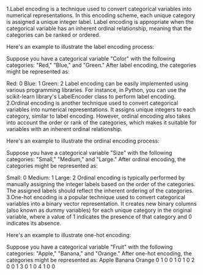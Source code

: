 1.Label encoding is a technique used to convert categorical variables into numerical representations. In this encoding scheme, each unique category is assigned a unique integer label. Label encoding is appropriate when the categorical variable has an inherent ordinal relationship, meaning that the categories can be ranked or ordered.

Here's an example to illustrate the label encoding process:

Suppose you have a categorical variable "Color" with the following categories: "Red," "Blue," and "Green." After label encoding, the categories might be represented as:

Red: 0
Blue: 1
Green: 2
Label encoding can be easily implemented using various programming libraries. For instance, in Python, you can use the scikit-learn library's LabelEncoder class to perform label encoding.
2.Ordinal encoding is another technique used to convert categorical variables into numerical representations. It assigns unique integers to each category, similar to label encoding. However, ordinal encoding also takes into account the order or rank of the categories, which makes it suitable for variables with an inherent ordinal relationship.

Here's an example to illustrate the ordinal encoding process:

Suppose you have a categorical variable "Size" with the following categories: "Small," "Medium," and "Large." After ordinal encoding, the categories might be represented as:

Small: 0
Medium: 1
Large: 2
Ordinal encoding is typically performed by manually assigning the integer labels based on the order of the categories. The assigned labels should reflect the inherent ordering of the categories.
3.One-hot encoding is a popular technique used to convert categorical variables into a binary vector representation. It creates new binary columns (also known as dummy variables) for each unique category in the original variable, where a value of 1 indicates the presence of that category and 0 indicates its absence.

Here's an example to illustrate one-hot encoding:

Suppose you have a categorical variable "Fruit" with the following categories: "Apple," "Banana," and "Orange." After one-hot encoding, the categories might be represented as:
    Apple  Banana  Orange
0   1      0       0
1   0      1       0
2   0      0       1
3   0      1       0
4   1      0       0
